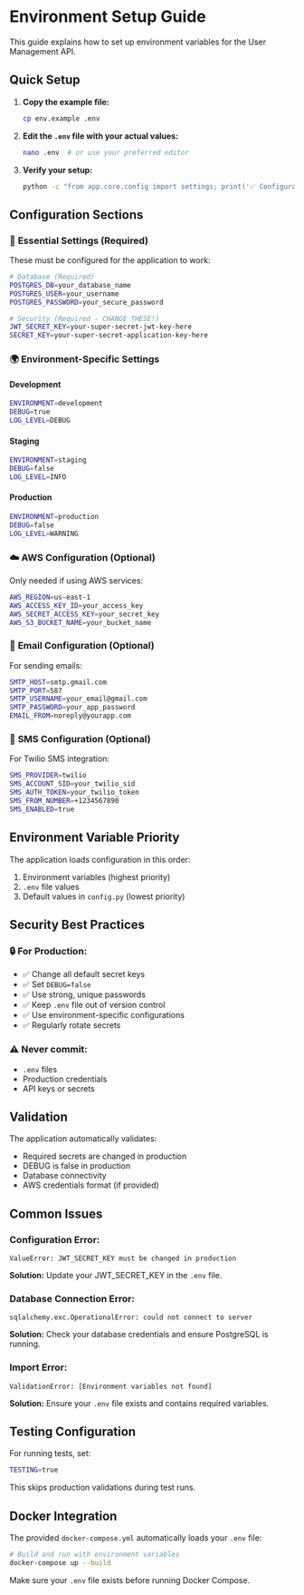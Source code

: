 # Environment Setup Guide

This guide explains how to set up environment variables for the User Management API.

## Quick Setup

1. **Copy the example file:**
   ```bash
   cp env.example .env
   ```

2. **Edit the `.env` file with your actual values:**
   ```bash
   nano .env  # or use your preferred editor
   ```

3. **Verify your setup:**
   ```bash
   python -c "from app.core.config import settings; print('✅ Configuration loaded successfully')"
   ```

## Configuration Sections

### 🔧 **Essential Settings (Required)**

These must be configured for the application to work:

```bash
# Database (Required)
POSTGRES_DB=your_database_name
POSTGRES_USER=your_username
POSTGRES_PASSWORD=your_secure_password

# Security (Required - CHANGE THESE!)
JWT_SECRET_KEY=your-super-secret-jwt-key-here
SECRET_KEY=your-super-secret-application-key-here
```

### 🌍 **Environment-Specific Settings**

#### Development
```bash
ENVIRONMENT=development
DEBUG=true
LOG_LEVEL=DEBUG
```

#### Staging
```bash
ENVIRONMENT=staging
DEBUG=false
LOG_LEVEL=INFO
```

#### Production
```bash
ENVIRONMENT=production
DEBUG=false
LOG_LEVEL=WARNING
```

### ☁️ **AWS Configuration (Optional)**

Only needed if using AWS services:
```bash
AWS_REGION=us-east-1
AWS_ACCESS_KEY_ID=your_access_key
AWS_SECRET_ACCESS_KEY=your_secret_key
AWS_S3_BUCKET_NAME=your_bucket_name
```

### 📧 **Email Configuration (Optional)**

For sending emails:
```bash
SMTP_HOST=smtp.gmail.com
SMTP_PORT=587
SMTP_USERNAME=your_email@gmail.com
SMTP_PASSWORD=your_app_password
EMAIL_FROM=noreply@yourapp.com
```

### 📱 **SMS Configuration (Optional)**

For Twilio SMS integration:
```bash
SMS_PROVIDER=twilio
SMS_ACCOUNT_SID=your_twilio_sid
SMS_AUTH_TOKEN=your_twilio_token
SMS_FROM_NUMBER=+1234567890
SMS_ENABLED=true
```

## Environment Variable Priority

The application loads configuration in this order:
1. Environment variables (highest priority)
2. `.env` file values
3. Default values in `config.py` (lowest priority)

## Security Best Practices

### 🔒 **For Production:**
- ✅ Change all default secret keys
- ✅ Set `DEBUG=false`
- ✅ Use strong, unique passwords
- ✅ Keep `.env` file out of version control
- ✅ Use environment-specific configurations
- ✅ Regularly rotate secrets

### ⚠️ **Never commit:**
- `.env` files
- Production credentials
- API keys or secrets

## Validation

The application automatically validates:
- Required secrets are changed in production
- DEBUG is false in production
- Database connectivity
- AWS credentials format (if provided)

## Common Issues

### **Configuration Error:**
```
ValueError: JWT_SECRET_KEY must be changed in production
```
**Solution:** Update your JWT_SECRET_KEY in the `.env` file.

### **Database Connection Error:**
```
sqlalchemy.exc.OperationalError: could not connect to server
```
**Solution:** Check your database credentials and ensure PostgreSQL is running.

### **Import Error:**
```
ValidationError: [Environment variables not found]
```
**Solution:** Ensure your `.env` file exists and contains required variables.

## Testing Configuration

For running tests, set:
```bash
TESTING=true
```

This skips production validations during test runs.

## Docker Integration

The provided `docker-compose.yml` automatically loads your `.env` file:

```bash
# Build and run with environment variables
docker-compose up --build
```

Make sure your `.env` file exists before running Docker Compose. 